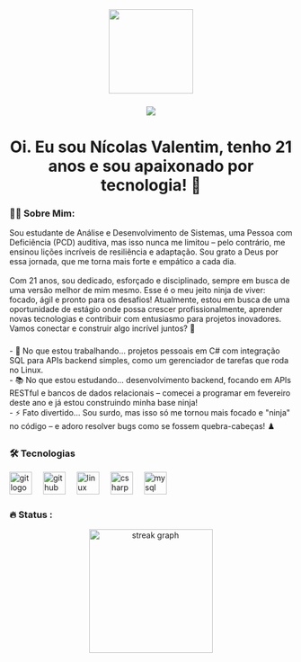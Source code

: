 <div align="center">
  <img height="150" src="https://media.giphy.com/media/M9gbBd9nbDrOTu1Mqx/giphy.gif" />
</div>

###

<div align="center">
  <img src="https://visitor-badge.laobi.icu/badge?page_id=maurodesouza.maurodesouza&" />
</div>

###

<h1 align="center">Oi. Eu sou Nícolas Valentim, tenho 21 anos e sou apaixonado por tecnologia! 👋</h1>

###

<h3 align="left">👩‍💻 Sobre Mim:</h3>
<p align="left">
  Sou estudante de Análise e Desenvolvimento de Sistemas, uma Pessoa com Deficiência (PCD) auditiva, mas isso nunca me limitou – pelo contrário, me ensinou lições incríveis de resiliência e adaptação. Sou grato a Deus por essa jornada, que me torna mais forte e empático a cada dia. <br><br>
  Com 21 anos, sou dedicado, esforçado e disciplinado, sempre em busca de uma versão melhor de mim mesmo. Esse é o meu jeito ninja de viver: focado, ágil e pronto para os desafios! Atualmente, estou em busca de uma oportunidade de estágio onde possa crescer profissionalmente, aprender novas tecnologias e contribuir com entusiasmo para projetos inovadores. Vamos conectar e construir algo incrível juntos? 🚀
</p>

###

<p align="left">
  - 🔭 No que estou trabalhando... projetos pessoais em C# com integração SQL para APIs backend simples, como um gerenciador de tarefas que roda no Linux.<br>
  - 📚 No que estou estudando... desenvolvimento backend, focando em APIs RESTful e bancos de dados relacionais – comecei a programar em fevereiro deste ano e já estou construindo minha base ninja!<br>
  - ⚡ Fato divertido... Sou surdo, mas isso só me tornou mais focado e "ninja" no código – e adoro resolver bugs como se fossem quebra-cabeças! ♟️
</p>

###

<h3 align="left">🛠 Tecnologias</h3>

<div align="left">
  <img src="https://cdn.jsdelivr.net/gh/devicons/devicon/icons/git/git-original.svg" height="40" alt="git logo" />
  <img width="12" />
  <img src="https://cdn.jsdelivr.net/gh/devicons/devicon/icons/github/github-original.svg" height="40" alt="github logo" />
  <img width="12" />
  <img src="https://cdn.jsdelivr.net/gh/devicons/devicon/icons/linux/linux-original.svg" height="40" alt="linux logo" />
  <img width="12" />
  <img src="https://cdn.jsdelivr.net/gh/devicons/devicon/icons/csharp/csharp-original.svg" height="40" alt="csharp logo" />
  <img width="12" />
  <img src="https://cdn.jsdelivr.net/gh/devicons/devicon/icons/mysql/mysql-plain-wordmark.svg" height="40" alt="mysql logo" />
</div>

###

<h3 align="left">🔥 Status :</h3>

<div align="center">
  <img src="https://streak-stats.demolab.com?user=maurodesouza&locale=en&mode=daily&theme=dark&hide_border=false&border_radius=5&order=3" height="220" alt="streak graph" />
</div>
